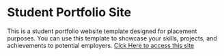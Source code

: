 # Student Portfolio Site
This is a student portfolio website template designed for placement purposes. 
You can use this template to showcase your skills, projects, and achievements to potential employers.
 [Clck Here to access this site](https://sherwynm.github.io/Personal-website/)
